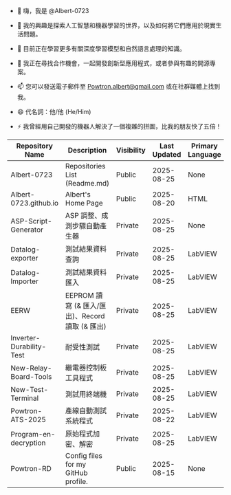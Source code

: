 - 👋 嗨，我是 @Albert-0723

- 👀 我的興趣是探索人工智慧和機器學習的世界，以及如何將它們應用於現實生活問題。

- 🌱 目前正在學習更多有關深度學習模型和自然語言處理的知識。

- 💞️ 我正在尋找合作機會，一起開發創新型應用程式，或者參與有趣的開源專案。

- 📫 您可以發送電子郵件至 Powtron.albert@gmail.com 或在社群媒體上找到我。

- 😄 代名詞：他/他 (He/Him)

- ⚡ 我曾經用自己開發的機器人解決了一個複雜的拼圖，比我的朋友快了五倍！


| Repository Name | Description | Visibility | Last Updated | Primary Language |
|-----------------|-------------|------------|--------------|------------------|
| Albert-0723 | Repositories List (Readme.md) | Public | 2025-08-25 | None |
| Albert-0723.github.io | Albert's Home Page | Public | 2025-08-20 | HTML |
| ASP-Script-Generator | ASP 調整、成測步驟自動產生器 | Private | 2025-08-25 | None |
| Datalog-exporter | 測試結果資料查詢 | Private | 2025-08-25 | LabVIEW |
| Datalog-Importer | 測試結果資料匯入 | Private | 2025-08-25 | LabVIEW |
| EERW | EEPROM 讀寫 (& 匯入/匯出)、Record 讀取 (& 匯出) | Private | 2025-08-25 | LabVIEW |
| Inverter-Durability-Test | 耐受性測試 | Private | 2025-08-25 | LabVIEW |
| New-Relay-Board-Tools | 繼電器控制板工具程式 | Private | 2025-08-25 | LabVIEW |
| New-Test-Terminal | 測試用終端機 | Private | 2025-08-25 | LabVIEW |
| Powtron-ATS-2025 | 產線自動測試系統程式 | Private | 2025-08-22 | LabVIEW |
| Program-en-decryption | 原始程式加密、解密 | Private | 2025-08-25 | LabVIEW |
| Powtron-RD | Config files for my GitHub profile. | Public | 2025-08-15 | None |